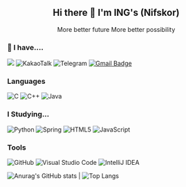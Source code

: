 ##  <div align=center>  Hi there 👋 I'm ING's (Nifskor)
 <div align=center>  More better future More better possibility </div> </div>
 
### 📮 I have....
<a href="http://ingstec.co.kr"> <img src="https://user-images.githubusercontent.com/92977647/151411167-b7a060a3-2830-4e4a-abaa-7b8e7bdc2a64.png" ></a>
![KakaoTalk](https://img.shields.io/badge/kakaotalk-ffcd00.svg?style=for-the-badge&logo=kakaotalk&logoColor=000000)
![Telegram](https://img.shields.io/badge/Telegram-2CA5E0?style=for-the-badge&logo=telegram&logoColor=white)
[![Gmail Badge](https://img.shields.io/badge/Gmail-D14836?style=for-the-badge&logo=gmail&logoColor=white&link=mailto:insuchoiqq@gmail.com)](mailto:insuchoiqq@gmail.com) </div>

### Languages
![C](https://img.shields.io/badge/c-%2300599C.svg?style=for-the-badge&logo=c&logoColor=white)
![C++](https://img.shields.io/badge/c++-%2300599C.svg?style=for-the-badge&logo=c%2B%2B&logoColor=white)
![Java](https://img.shields.io/badge/java-%23ED8B00.svg?style=for-the-badge&logo=java&logoColor=white)

### I Studying...
![Python](https://img.shields.io/badge/python-3670A0?style=for-the-badge&logo=python&logoColor=ffdd54)
![Spring](https://img.shields.io/badge/spring-%236DB33F.svg?style=for-the-badge&logo=spring&logoColor=white)
![HTML5](https://img.shields.io/badge/html5-%23E34F26.svg?style=for-the-badge&logo=html5&logoColor=white)
![JavaScript](https://img.shields.io/badge/javascript-%23323330.svg?style=for-the-badge&logo=javascript&logoColor=%23F7DF1E)

### Tools
![GitHub](https://img.shields.io/badge/github-%23121011.svg?style=for-the-badge&logo=github&logoColor=white)
![Visual Studio Code](https://img.shields.io/badge/Visual%20Studio%20Code-0078d7.svg?style=for-the-badge&logo=visual-studio-code&logoColor=white)
![IntelliJ IDEA](https://img.shields.io/badge/IntelliJIDEA-000000.svg?style=for-the-badge&logo=intellij-idea&logoColor=white)

![Anurag's GitHub stats](https://github-readme-stats.vercel.app/api?username=Nifskor&show_icons=true&title_color=ffab73&text_color=fffecf&icon_color=ffab73&bg_color=433647&layout=compact) | ![Top Langs](https://github-readme-stats.vercel.app/api/top-langs/?username=Nifskor&show_icons=true&title_color=ffab73&text_color=fffecf&icon_color=ffab73&bg_color=433647&layout=compact)

</div>
<!--
**Nifskor/Nifskor** is a ✨ _special_ ✨ repository because its `README.md` (this file) appears on your GitHub profile.

Here are some ideas to get you started:

- 🔭 I’m currently working on ...
- 🌱 I’m currently learning ...
- 👯 I’m looking to collaborate on ...
- 🤔 I’m looking for help with ...
- 💬 Ask me about ...
- 📫 How to reach me: ...
- 😄 Pronouns: ...
- ⚡ Fun fact: ...
-->
